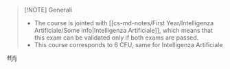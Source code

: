 

> [!NOTE] Generali
>  - The course is jointed with [[cs-md-notes/First Year/Intelligenza Artificiale/Some info|Intelligenza Artificiale]], which means that this exam can be validated only if both exams are passed.
>  - This course corresponds to 6 CFU, same for Intelligenza Artificiale


ffjfj